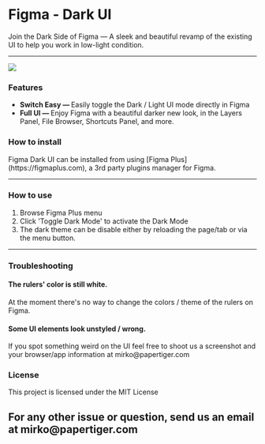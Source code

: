 <h1>Figma - Dark UI</h1>

<p>Join the Dark Side of Figma — A sleek and beautiful revamp of the existing UI to help you work in low-light condition.</p>

<hr />

<p>
  <img src="https://raw.githubusercontent.com/PaperTiger/figma-dark-ui/master/preview.jpg" />
</p>

<h3>Features</h3>

<ul>
  <li><strong>Switch Easy — </strong> Easily toggle the Dark / Light UI mode directly in Figma</li>
  <li><strong>Full UI — </strong> Enjoy Figma with a beautiful darker new look, in the Layers Panel, File Browser,
    Shortcuts Panel, and more.</li>
</ul>

<h3>How to install</h3>
<p>Figma Dark UI can be installed from using [Figma Plus](https://figmaplus.com), a 3rd party plugins manager for Figma.</p>

<hr />

<h3>How to use</h3>

<ol>
  <li>Browse Figma Plus menu</li>
  <li>Click 'Toggle Dark Mode' to activate the Dark Mode</li>
  <li>The dark theme can be disable either by reloading the page/tab or via the menu button.</li>
</ol>

<hr />

<h3>Troubleshooting</h3>

<h4>The rulers' color is still white.</h4>
<p>At the moment there's no way to change the colors / theme of the rulers on Figma.</p>

<h4>Some UI elements look unstyled / wrong.</h4>
<p>If you spot something weird on the UI feel free to shoot us a screenshot and your browser/app information at mirko@papertiger.com</p>

<h3>License</h3>

<p>This project is licensed under the MIT License</p>

<h2>For any other issue or question, send us an email at mirko@papertiger.com</h2>
